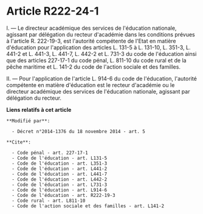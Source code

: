 # Article R222-24-1

I. ― Le directeur académique des services de l'éducation nationale, agissant par délégation du recteur d'académie dans les
conditions prévues à l'article R. 222-19-3, est l'autorité compétente de l'Etat en matière d'éducation pour l'application des
articles L. 131-5 à L. 131-10, L. 351-3, L. 441-2 et L. 441-3, L. 441-7, L. 442-2 et L. 731-3 du code de l'éducation ainsi
que des articles 227-17-1 du code pénal, L. 811-10 du code rural et de la pêche maritime et L. 141-2 du code de l'action
sociale et des familles. 

II. ― Pour l'application de l'article L. 914-6 du code de l'éducation, l'autorité compétente en matière d'éducation est le
recteur d'académie ou le directeur académique des services de l'éducation nationale, agissant par délégation du recteur.

**Liens relatifs à cet article**

	**Modifié par**:

	  - Décret n°2014-1376 du 18 novembre 2014 - art. 5

	**Cite**:

	  - Code pénal - art. 227-17-1
	  - Code de l'éducation - art. L131-5
	  - Code de l'éducation - art. L351-3
	  - Code de l'éducation - art. L441-2
	  - Code de l'éducation - art. L441-7
	  - Code de l'éducation - art. L442-2
	  - Code de l'éducation - art. L731-3
	  - Code de l'éducation - art. L914-6
	  - Code de l'éducation - art. R222-19-3
	  - Code rural - art. L811-10
	  - Code de l'action sociale et des familles - art. L141-2
